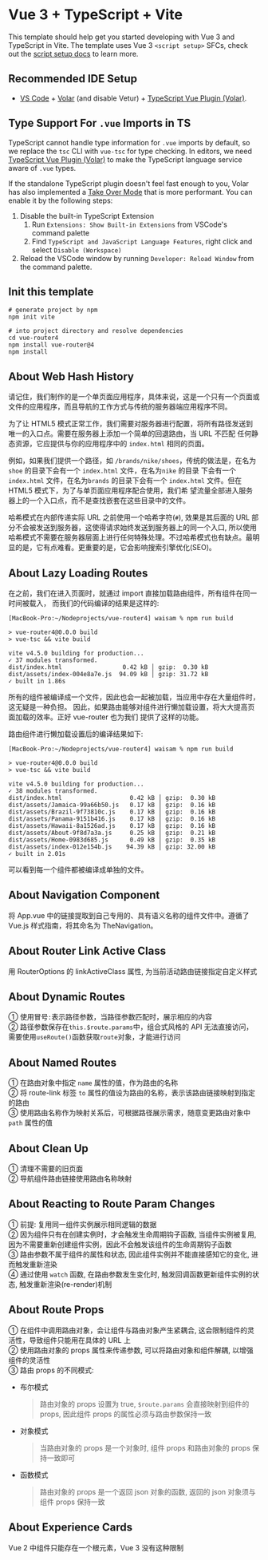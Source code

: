 # Vue 3 + TypeScript + Vite

This template should help get you started developing with Vue 3 and TypeScript in Vite. The template uses Vue 3 `<script setup>` SFCs, check out the [script setup docs](https://v3.vuejs.org/api/sfc-script-setup.html#sfc-script-setup) to learn more.

## Recommended IDE Setup

- [VS Code](https://code.visualstudio.com/) + [Volar](https://marketplace.visualstudio.com/items?itemName=Vue.volar) (and disable Vetur) + [TypeScript Vue Plugin (Volar)](https://marketplace.visualstudio.com/items?itemName=Vue.vscode-typescript-vue-plugin).

## Type Support For `.vue` Imports in TS

TypeScript cannot handle type information for `.vue` imports by default, so we replace the `tsc` CLI with `vue-tsc` for type checking. In editors, we need [TypeScript Vue Plugin (Volar)](https://marketplace.visualstudio.com/items?itemName=Vue.vscode-typescript-vue-plugin) to make the TypeScript language service aware of `.vue` types.

If the standalone TypeScript plugin doesn't feel fast enough to you, Volar has also implemented a [Take Over Mode](https://github.com/johnsoncodehk/volar/discussions/471#discussioncomment-1361669) that is more performant. You can enable it by the following steps:

1. Disable the built-in TypeScript Extension
   1. Run `Extensions: Show Built-in Extensions` from VSCode's command palette
   2. Find `TypeScript and JavaScript Language Features`, right click and select `Disable (Workspace)`
2. Reload the VSCode window by running `Developer: Reload Window` from the command palette.

## Init this template

```shell
# generate project by npm
npm init vite

# into project directory and resolve dependencies
cd vue-router4
npm install vue-router@4
npm install
```

## About Web Hash History

请记住，我们制作的是一个单页面应用程序，具体来说，这是一个只有一个页面或文件的应用程序，而且导航的工作方式与传统的服务器端应用程序不同。

为了让 HTML5 模式正常工作，我们需要对服务器进行配置，将所有路径发送到唯一的入口点。需要在服务器上添加一个简单的回退路由，当 URL 不匹配
任何静态资源，它应提供与你的应用程序中的 `index.html` 相同的页面。

例如，如果我们提供一个路径，如 `/brands/nike/shoes`，传统的做法是，在名为 `shoe` 的目录下会有一个 `index.html` 文件，在名为`nike` 的目录
下会有一个 `index.html` 文件，在名为`brands` 的目录下会有一个 `index.html` 文件。但在 HTML5 模式下，为了与单页面应用程序配合使用，我们希
望流量全部进入服务器上的一个入口点，而不是查找嵌套在这些目录中的文件。

哈希模式在内部传递实际 URL 之前使用一个哈希字符(`#`), 效果是其后面的 URL 部分不会被发送到服务器，这使得请求始终发送到服务器上的同一个入口,
所以使用哈希模式不需要在服务器层面上进行任何特殊处理。不过哈希模式也有缺点。最明显的是，它有点难看。更重要的是，它会影响搜索引擎优化(SEO)。

## About Lazy Loading Routes

在之前，我们在进入页面时，就通过 import 直接加载路由组件，所有组件在同一时间被载入，
而我们的代码编译的结果是这样的:

```
[MacBook-Pro:~/Nodeprojects/vue-router4] waisam % npm run build

> vue-router4@0.0.0 build
> vue-tsc && vite build

vite v4.5.0 building for production...
✓ 37 modules transformed.
dist/index.html                 0.42 kB │ gzip:  0.30 kB
dist/assets/index-004e8a7e.js  94.09 kB │ gzip: 31.72 kB
✓ built in 1.86s
```

所有的组件被编译成一个文件，因此也会一起被加载，当应用中存在大量组件时，这无疑是一种负担。
因此，如果路由能够对组件进行懒加载设置，将大大提高页面加载的效率。正好 vue-router 也为我们
提供了这样的功能。

路由组件进行懒加载设置后的编译结果如下:

```
[MacBook-Pro:~/Nodeprojects/vue-router4] waisam % npm run build

> vue-router4@0.0.0 build
> vue-tsc && vite build

vite v4.5.0 building for production...
✓ 38 modules transformed.
dist/index.html                   0.42 kB │ gzip:  0.30 kB
dist/assets/Jamaica-99a66b50.js   0.17 kB │ gzip:  0.16 kB
dist/assets/Brazil-9f73810c.js    0.17 kB │ gzip:  0.16 kB
dist/assets/Panama-9151b416.js    0.17 kB │ gzip:  0.16 kB
dist/assets/Hawaii-8a1526ad.js    0.17 kB │ gzip:  0.16 kB
dist/assets/About-9f8d7a3a.js     0.25 kB │ gzip:  0.21 kB
dist/assets/Home-0983d685.js      0.49 kB │ gzip:  0.35 kB
dist/assets/index-012e154b.js    94.39 kB │ gzip: 32.00 kB
✓ built in 2.01s
```

可以看到每一个组件都被编译成单独的文件。

## About Navigation Component

将 App.vue 中的链接提取到自己专用的、具有语义名称的组件文件中。遵循了 Vue.js 样式指南，将其命名为 TheNavigation。

## About Router Link Active Class

用 RouterOptions 的 linkActiveClass 属性, 为当前活动路由链接指定自定义样式

## About Dynamic Routes

① 使用冒号`:`表示路径参数，当路径参数匹配时，展示相应的内容  
② 路径参数保存在`this.$route.params`中，组合式风格的 API 无法直接访问，需要使用`useRoute()`函数获取`route`对象，才能进行访问

## About Named Routes

① 在路由对象中指定 `name` 属性的值，作为路由的名称  
② 将 route-link 标签 `to` 属性的值设为路由的名称，表示该路由链接映射到指定的路由  
③ 使用路由名称作为映射关系后，可根据路径展示需求，随意变更路由对象中 `path` 属性的值

## About Clean Up

① 清理不需要的旧页面  
② 导航组件路由链接使用路由名称映射

## About Reacting to Route Param Changes

① 前提: 复用同一组件实例展示相同逻辑的数据  
② 因为组件只有在创建实例时，才会触发生命周期钩子函数, 当组件实例被复用, 因为不需要重新创建组件实例，因此不会触发该组件的生命周期钩子函数  
③ 路由参数不属于组件的属性和状态, 因此组件实例并不能直接感知它的变化, 进而触发重新渲染  
④ 通过使用 `watch` 函数, 在路由参数发生变化时, 触发回调函数更新组件实例的状态, 触发重新渲染(re-render)机制

## About Route Props

① 在组件中调用路由对象，会让组件与路由对象产生紧耦合, 这会限制组件的灵活性，导致组件只能用在具体的 URL 上  
② 使用路由对象的 props 属性来传递参数, 可以将路由对象和组件解耦, 以增强组件的灵活性  
③ 路由 props 的不同模式:

- 布尔模式
  > 路由对象的 props 设置为 true, `$route.params` 会直接映射到组件的 props, 因此组件 props 的属性必须与路由参数保持一致
- 对象模式
  > 当路由对象的 props 是一个对象时, 组件 props 和路由对象的 props 保持一致即可
- 函数模式
  > 路由对象的 props 是一个返回 json 对象的函数, 返回的 json 对象须与组件 props 保持一致

## About Experience Cards

Vue 2 中组件只能存在一个根元素，Vue 3 没有这种限制
